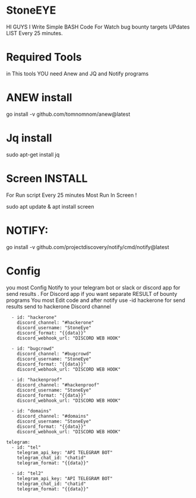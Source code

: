 # StoneEYE
HI GUYS I Write Simple BASH Code For Watch bug bounty targets UPdates LIST Every 25 minutes.


<h1>Required Tools</h1>
in This tools YOU need Anew and JQ and Notify programs
 <h1>ANEW install </h1>
 go install -v github.com/tomnomnom/anew@latest
 <h1>Jq install</h1>
sudo apt-get install jq

 <h1>Screen INSTALL</h1>
For Run script Every 25 minutes Most Run In Screen !

sudo apt update & apt install screen
<h1>NOTIFY:</h1>
go install -v github.com/projectdiscovery/notify/cmd/notify@latest
<h1>Config</h1>
you most Config Notify to your telegram bot or slack or discord app for send results .
For Discord app if you want separate RESULT of bounty programs You most Edit code and after notify use -id hackerone for send results send to hackerone Discord channel

```discord:
  - id: "hackerone"
    discord_channel: "#hackerone"
    discord_username: "StoneEye"
    discord_format: "{{data}}"
    discord_webhook_url: "DISCORD WEB HOOK"
  
  - id: "bugcrowd"
    discord_channel: "#bugcrowd"
    discord_username: "StoneEye"
    discord_format: "{{data}}"
    discord_webhook_url: "DISCORD WEB HOOK"

  - id: "hackenproof"
    discord_channel: "#hackenproof"
    discord_username: "StoneEye"
    discord_format: "{{data}}"
    discord_webhook_url: "DISCORD WEB HOOK"
  
  - id: "domains"
    discord_channel: "#domains"
    discord_username: "StoneEye"
    discord_format: "{{data}}"
    discord_webhook_url: "DISCORD WEB HOOK"

telegram:
  - id: "tel"
    telegram_api_key: "API TELEGRAM BOT"
    telegram_chat_id: "chatid"
    telegram_format: "{{data}}"

  - id: "tel2"
    telegram_api_key: "API TELEGRAM BOT"
    telegram_chat_id: "chatid"
    telegram_format: "{{data}}"
```



